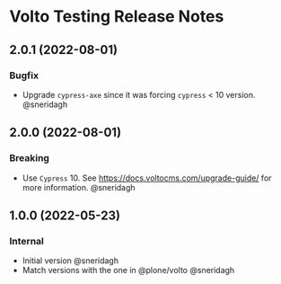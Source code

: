 # Volto Testing Release Notes

<!-- You should *NOT* be adding new change log entries to this file.
     You should create a file in the news directory instead.
     For helpful instructions, please see:
     https://6.dev-docs.plone.org/volto/developer-guidelines/contributing.html#create-a-pull-request
-->

<!-- towncrier release notes start -->

## 2.0.1 (2022-08-01)

### Bugfix

- Upgrade `cypress-axe` since it was forcing `cypress` < 10 version. @sneridagh

## 2.0.0 (2022-08-01)

### Breaking

- Use `Cypress` 10.  See https://docs.voltocms.com/upgrade-guide/ for more information. @sneridagh

## 1.0.0 (2022-05-23)

### Internal

- Initial version @sneridagh
- Match versions with the one in @plone/volto @sneridagh
